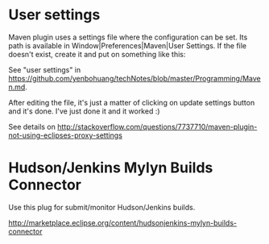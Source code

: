 # User settings

Maven plugin uses a settings file where the configuration can be set. Its path is available in Window|Preferences|Maven|User Settings. If the file doesn't exist, create it and put on something like this:

See "user settings" in <https://github.com/yenbohuang/techNotes/blob/master/Programming/Maven.md>.
    
After editing the file, it's just a matter of clicking on update settings button and it's done. I've just done it and it worked :)

See details on <http://stackoverflow.com/questions/7737710/maven-plugin-not-using-eclipses-proxy-settings> 

# Hudson/Jenkins Mylyn Builds Connector

Use this plug for submit/monitor Hudson/Jenkins builds.

<http://marketplace.eclipse.org/content/hudsonjenkins-mylyn-builds-connector>
